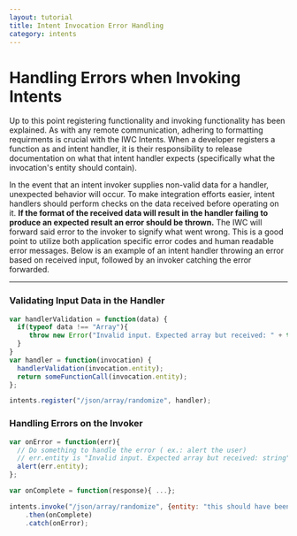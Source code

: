 ```yaml
---
layout: tutorial
title: Intent Invocation Error Handling
category: intents
---
```


# Handling Errors when Invoking Intents
Up to this point registering functionality and invoking functionality has been explained. As with any remote 
communication, adhering to formatting requirments is crucial with the IWC Intents. When a developer registers a
function as and intent handler, it is their responsibility to release documentation on what that intent handler
expects (specifically what the invocation's entity should contain).

In the event that an intent invoker supplies non-valid data for a handler, unexpected behavior will occur. To 
make integration efforts easier, intent handlers should perform checks on the data received before operating on it.
**If the format of the received data will result in the handler failing to produce an expected result an error should
be thrown.** The IWC will forward said error to the invoker to signify what went wrong. This is a good point to utilize 
both application specific error codes and human readable error messages. Below is an example of an intent handler 
throwing an error based on received input, followed by an invoker catching the error forwarded.

***

### Validating Input Data in the Handler
``` js
var handlerValidation = function(data) {
  if(typeof data !== "Array"){
     throw new Error("Invalid input. Expected array but received: " + typeof data);
  }
}
var handler = function(invocation) {
  handlerValidation(invocation.entity);
  return someFunctionCall(invocation.entity);
};

intents.register("/json/array/randomize", handler); 
```

### Handling Errors on the Invoker
``` js
var onError = function(err){
  // Do something to handle the error ( ex.: alert the user)
  // err.entity is "Invalid input. Expected array but received: string" in this example
  alert(err.entity);  
};

var onComplete = function(response){ ...};

intents.invoke("/json/array/randomize", {entity: "this should have been an array"})
    .then(onComplete)
    .catch(onError);
```
